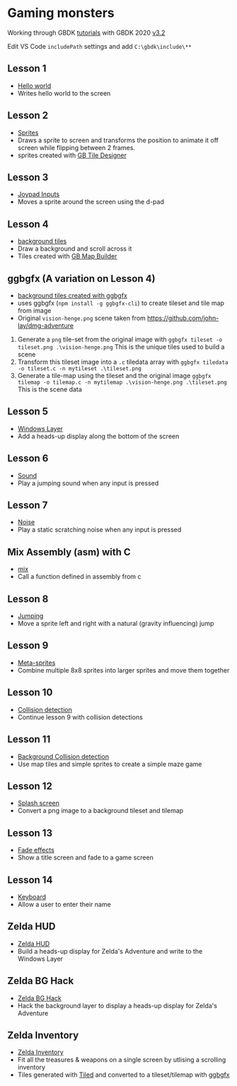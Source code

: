 # Gaming monsters
Working through GBDK [tutorials](https://www.youtube.com/watch?v=HIsWR_jLdwo&list=PLeEj4c2zF7PaFv5MPYhNAkBGrkx4iPGJo) with GBDK 2020 [v3.2](https://github.com/Zal0/gbdk-2020/releases/tag/v3.2)

Edit VS Code `includePath` settings and add `C:\gbdk\include\**`

## Lesson 1
* [Hello world](https://github.com/john-lay/gaming-monsters/tree/master/lesson1)
* Writes hello world to the screen

## Lesson 2
* [Sprites](https://github.com/john-lay/gaming-monsters/tree/master/lesson2)
* Draws a sprite to screen and transforms the position to animate it off screen while flipping between 2 frames.
* sprites created with [GB Tile Designer](http://www.devrs.com/gb/hmgd/gbtd.html)

## Lesson 3
* [Joypad Inputs](https://github.com/john-lay/gaming-monsters/tree/master/lesson3)
* Moves a sprite around the screen using the d-pad

## Lesson 4
* [background tiles](https://github.com/john-lay/gaming-monsters/tree/master/lesson4)
* Draw a background and scroll across it
* Tiles created with [GB Map Builder](http://www.devrs.com/gb/hmgd/gbmb.html)

## ggbgfx (A variation on Lesson 4)
* [background tiles created with ggbgfx](https://github.com/john-lay/gaming-monsters/tree/master/ggbgfx)
* uses ggbgfx (`npm install -g ggbgfx-cli`) to create tileset and tile map from image
* Original `vision-henge.png` scene taken from https://github.com/john-lay/dmg-adventure
1. Generate a `png` tile-set from the original image with `ggbgfx tileset -o tileset.png .\vision-henge.png` This is the unique tiles used to build a scene
2. Transform this tileset image into a `.c` tiledata array with `ggbgfx tiledata -o tileset.c -n mytileset .\tileset.png`
3. Generate a tile-map using the tileset and the original image `ggbgfx tilemap -o tilemap.c -n mytilemap .\vision-henge.png .\tileset.png` This is the scene data

## Lesson 5
* [Windows Layer](https://github.com/john-lay/gaming-monsters/tree/master/lesson5)
* Add a heads-up display along the bottom of the screen

## Lesson 6
* [Sound](https://github.com/john-lay/gaming-monsters/tree/master/lesson6)
* Play a jumping sound when any input is pressed

## Lesson 7
* [Noise](https://github.com/john-lay/gaming-monsters/tree/master/lesson7)
* Play a static scratching noise when any input is pressed

## Mix Assembly (asm) with C
* [mix](https://github.com/john-lay/gaming-monsters/tree/master/mixasmc)
* Call a function defined in assembly from c

## Lesson 8
* [Jumping](https://github.com/john-lay/gaming-monsters/tree/master/lesson8)
* Move a sprite left and right with a natural (gravity influencing) jump

## Lesson 9
* [Meta-sprites](https://github.com/john-lay/gaming-monsters/tree/master/lesson9)
* Combine multiple 8x8 sprites into larger sprites and move them together

## Lesson 10
* [Collision detection](https://github.com/john-lay/gaming-monsters/tree/master/lesson10)
* Continue lesson 9 with collision detections

## Lesson 11
* [Background Collision detection](https://github.com/john-lay/gaming-monsters/tree/master/lesson11)
* Use map tiles and simple sprites to create a simple maze game

## Lesson 12
* [Splash screen](https://github.com/john-lay/gaming-monsters/tree/master/lesson12)
* Convert a png image to a background tileset and tilemap

## Lesson 13
* [Fade effects](https://github.com/john-lay/gaming-monsters/tree/master/lesson13)
* Show a title screen and fade to a game screen

## Lesson 14
* [Keyboard](https://github.com/john-lay/gaming-monsters/tree/master/lesson14)
* Allow a user to enter their name

## Zelda HUD
* [Zelda HUD](https://github.com/john-lay/gaming-monsters/tree/master/zeldahud)
* Build a heads-up display for Zelda's Adventure and write to the Windows Layer

## Zelda BG Hack
* [Zelda BG Hack](https://github.com/john-lay/gaming-monsters/tree/master/zeldabghack)
* Hack the background layer to display a heads-up display for Zelda's Adventure

## Zelda Inventory
* [Zelda Inventory](https://github.com/john-lay/gaming-monsters/tree/master/zeldainventory)
* Fit all the treasures & weapons on a single screen by utlising a scrolling inventory
* Tiles generated with [Tiled](https://www.mapeditor.org/) and converted to a tileset/tilemap with [ggbgfx]((https://github.com/john-lay/gaming-monsters/tree/master/ggbgfx))
